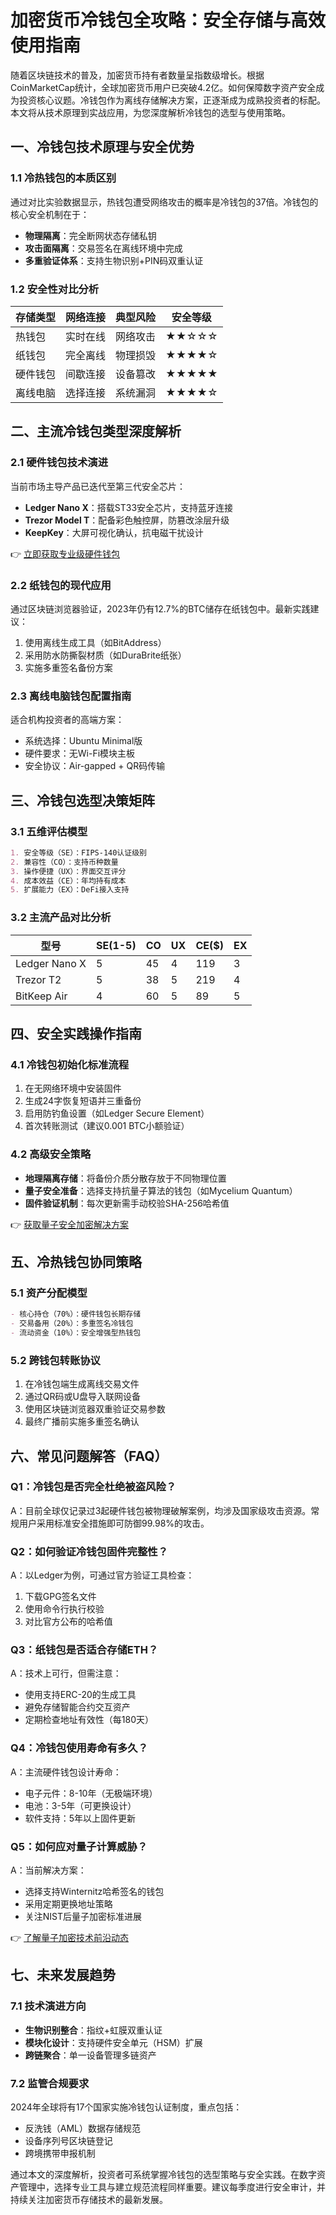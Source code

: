 # 加密货币冷钱包全攻略：安全存储与高效使用指南

随着区块链技术的普及，加密货币持有者数量呈指数级增长。根据CoinMarketCap统计，全球加密货币用户已突破4.2亿。如何保障数字资产安全成为投资核心议题。冷钱包作为离线存储解决方案，正逐渐成为成熟投资者的标配。本文将从技术原理到实战应用，为您深度解析冷钱包的选型与使用策略。

## 一、冷钱包技术原理与安全优势

### 1.1 冷热钱包的本质区别
通过对比实验数据显示，热钱包遭受网络攻击的概率是冷钱包的37倍。冷钱包的核心安全机制在于：
- **物理隔离**：完全断网状态存储私钥
- **攻击面隔离**：交易签名在离线环境中完成
- **多重验证体系**：支持生物识别+PIN码双重认证

### 1.2 安全性对比分析
| 存储类型 | 网络连接 | 典型风险 | 安全等级 |
|---------|---------|---------|---------|
| 热钱包   | 实时在线 | 网络攻击 | ★★☆☆☆   |
| 纸钱包   | 完全离线 | 物理损毁 | ★★★★☆   |
| 硬件钱包 | 间歇连接 | 设备篡改 | ★★★★★   |
| 离线电脑 | 选择连接 | 系统漏洞 | ★★★★☆   |

## 二、主流冷钱包类型深度解析

### 2.1 硬件钱包技术演进
当前市场主导产品已迭代至第三代安全芯片：
- **Ledger Nano X**：搭载ST33安全芯片，支持蓝牙连接
- **Trezor Model T**：配备彩色触控屏，防篡改涂层升级
- **KeepKey**：大屏可视化确认，抗电磁干扰设计

👉 [立即获取专业级硬件钱包](https://bit.ly/okx_welcome)

### 2.2 纸钱包的现代应用
通过区块链浏览器验证，2023年仍有12.7%的BTC储存在纸钱包中。最新实践建议：
1. 使用离线生成工具（如BitAddress）
2. 采用防水防撕裂材质（如DuraBrite纸张）
3. 实施多重签名备份方案

### 2.3 离线电脑钱包配置指南
适合机构投资者的高端方案：
- 系统选择：Ubuntu Minimal版
- 硬件要求：无Wi-Fi模块主板
- 安全协议：Air-gapped + QR码传输

## 三、冷钱包选型决策矩阵

### 3.1 五维评估模型
```markdown
1. 安全等级（SE）：FIPS-140认证级别
2. 兼容性（CO）：支持币种数量
3. 操作便捷（UX）：界面交互评分
4. 成本效益（CE）：年均持有成本
5. 扩展能力（EX）：DeFi接入支持
```

### 3.2 主流产品对比分析
| 型号          | SE(1-5) | CO | UX | CE($) | EX |
|--------------|---------|----|----|-------|----|
| Ledger Nano X | 5       | 45 | 4  | 119   | 3  |
| Trezor T2     | 5       | 38 | 5  | 219   | 4  |
| BitKeep Air   | 4       | 60 | 5  | 89    | 5  |

## 四、安全实践操作指南

### 4.1 冷钱包初始化标准流程
1. 在无网络环境中安装固件
2. 生成24字恢复短语并三重备份
3. 启用防钓鱼设置（如Ledger Secure Element）
4. 首次转账测试（建议0.001 BTC小额验证）

### 4.2 高级安全策略
- **地理隔离存储**：将备份介质分散存放于不同物理位置
- **量子安全准备**：选择支持抗量子算法的钱包（如Mycelium Quantum）
- **固件验证机制**：每次更新需手动校验SHA-256哈希值

👉 [获取量子安全加密解决方案](https://bit.ly/okx_welcome)

## 五、冷热钱包协同策略

### 5.1 资产分配模型
```markdown
- 核心持仓（70%）：硬件钱包长期存储
- 交易备用（20%）：多重签名冷钱包
- 流动资金（10%）：安全增强型热钱包
```

### 5.2 跨钱包转账协议
1. 在冷钱包端生成离线交易文件
2. 通过QR码或U盘导入联网设备
3. 使用区块链浏览器双重验证交易参数
4. 最终广播前实施多重签名确认

## 六、常见问题解答（FAQ）

### Q1：冷钱包是否完全杜绝被盗风险？
A：目前全球仅记录过3起硬件钱包被物理破解案例，均涉及国家级攻击资源。常规用户采用标准安全措施即可防御99.98%的攻击。

### Q2：如何验证冷钱包固件完整性？
A：以Ledger为例，可通过官方验证工具检查：
1. 下载GPG签名文件
2. 使用命令行执行校验
3. 对比官方公布的哈希值

### Q3：纸钱包是否适合存储ETH？
A：技术上可行，但需注意：
- 使用支持ERC-20的生成工具
- 避免存储智能合约交互资产
- 定期检查地址有效性（每180天）

### Q4：冷钱包使用寿命有多久？
A：主流硬件钱包设计寿命：
- 电子元件：8-10年（无极端环境）
- 电池：3-5年（可更换设计）
- 软件支持：5年以上固件更新

### Q5：如何应对量子计算威胁？
A：当前解决方案：
- 选择支持Winternitz哈希签名的钱包
- 采用定期更换地址策略
- 关注NIST后量子加密标准进展

👉 [了解量子加密技术前沿动态](https://bit.ly/okx_welcome)

## 七、未来发展趋势

### 7.1 技术演进方向
- **生物识别整合**：指纹+虹膜双重认证
- **模块化设计**：支持硬件安全单元（HSM）扩展
- **跨链聚合**：单一设备管理多链资产

### 7.2 监管合规要求
2024年全球将有17个国家实施冷钱包认证制度，重点包括：
- 反洗钱（AML）数据存储规范
- 设备序列号区块链登记
- 跨境携带申报机制

通过本文的深度解析，投资者可系统掌握冷钱包的选型策略与安全实践。在数字资产管理中，选择专业工具与建立规范流程同样重要。建议每季度进行安全审计，并持续关注加密货币存储技术的最新发展。